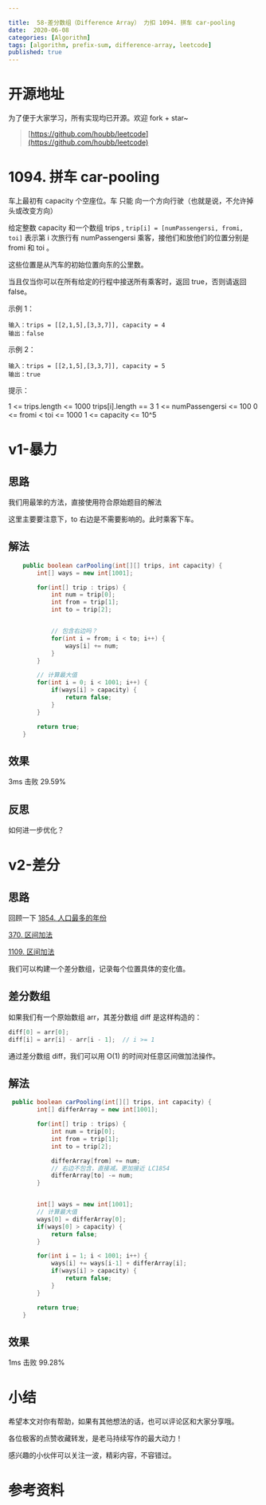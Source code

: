 ```yaml
---

title:  58-差分数组（Difference Array） 力扣 1094. 拼车 car-pooling
date:  2020-06-08
categories: [Algorithm]
tags: [algorithm, prefix-sum, difference-array, leetcode]
published: true
---
```


# 开源地址

为了便于大家学习，所有实现均已开源。欢迎 fork + star~

> [https://github.com/houbb/leetcode](https://github.com/houbb/leetcode)

# 1094. 拼车 car-pooling

车上最初有 capacity 个空座位。车 只能 向一个方向行驶（也就是说，不允许掉头或改变方向）

给定整数 capacity 和一个数组 trips ,  `trip[i] = [numPassengersi, fromi, toi]` 表示第 i 次旅行有 numPassengersi 乘客，接他们和放他们的位置分别是 fromi 和 toi 。

这些位置是从汽车的初始位置向东的公里数。

当且仅当你可以在所有给定的行程中接送所有乘客时，返回 true，否则请返回 false。

示例 1：

```
输入：trips = [[2,1,5],[3,3,7]], capacity = 4
输出：false
```

示例 2：

```
输入：trips = [[2,1,5],[3,3,7]], capacity = 5
输出：true
```


提示：

1 <= trips.length <= 1000
trips[i].length == 3
1 <= numPassengersi <= 100
0 <= fromi < toi <= 1000
1 <= capacity <= 10^5


# v1-暴力

## 思路

我们用最笨的方法，直接使用符合原始题目的解法

这里主要要注意下，to 右边是不需要影响的。此时乘客下车。

## 解法

```java
    public boolean carPooling(int[][] trips, int capacity) {
        int[] ways = new int[1001];

        for(int[] trip : trips) {
            int num = trip[0];
            int from = trip[1];
            int to = trip[2];


            // 包含右边吗？
            for(int i = from; i < to; i++) {
                ways[i] += num;
            }
        }

        // 计算最大值
        for(int i = 0; i < 1001; i++) {
            if(ways[i] > capacity) {
                return false;
            }
        }

        return true;
    }
```


## 效果

3ms 击败 29.59%

## 反思

如何进一步优化？

# v2-差分

## 思路

回顾一下 [1854. 人口最多的年份](https://houbb.github.io/2020/06/08/algorithm-000-leetcode-data-struct-001-array-topics-difference-array-02-leetcode-02-LC1854)

[370. 区间加法](https://houbb.github.io/2020/06/08/algorithm-000-leetcode-data-struct-001-array-topics-difference-array-02-leetcode-03-LC370)

[1109. 区间加法](https://houbb.github.io/2020/06/08/algorithm-000-leetcode-data-struct-001-array-topics-difference-array-02-leetcode-04-LC1109)

我们可以构建一个差分数组，记录每个位置具体的变化值。

## 差分数组

如果我们有一个原始数组 arr，其差分数组 diff 是这样构造的：

```java
diff[0] = arr[0];
diff[i] = arr[i] - arr[i - 1];  // i >= 1
```

通过差分数组 diff，我们可以用 O(1) 的时间对任意区间做加法操作。

## 解法

```java
 public boolean carPooling(int[][] trips, int capacity) {
        int[] differArray = new int[1001];

        for(int[] trip : trips) {
            int num = trip[0];
            int from = trip[1];
            int to = trip[2];

            differArray[from] += num;
            // 右边不包含，直接减。更加接近 LC1854
            differArray[to] -= num;
        }


        int[] ways = new int[1001];
        // 计算最大值
        ways[0] = differArray[0];
        if(ways[0] > capacity) {
            return false;
        }

        for(int i = 1; i < 1001; i++) {
            ways[i] += ways[i-1] + differArray[i];
            if(ways[i] > capacity) {
                return false;
            }
        }

        return true;
    }
```

## 效果

1ms 击败 99.28%

# 小结

希望本文对你有帮助，如果有其他想法的话，也可以评论区和大家分享哦。

各位极客的点赞收藏转发，是老马持续写作的最大动力！

感兴趣的小伙伴可以关注一波，精彩内容，不容错过。

# 参考资料

